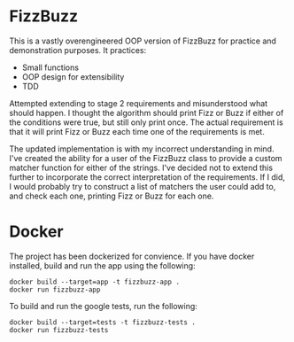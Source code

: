 # FizzBuzz
This is a vastly overengineered OOP version of FizzBuzz for practice and demonstration
purposes. It practices:
- Small functions
- OOP design for extensibility
- TDD

Attempted extending to stage 2 requirements and misunderstood what should happen. I thought the
algorithm should print Fizz or Buzz if either of the conditions were true, but still only print
once. The actual requirement is that it will print Fizz or Buzz each time one of the requirements
is met.

The updated implementation is with my incorrect understanding in mind. I've created the ability
for a user of the FizzBuzz class to provide a custom matcher function for either of the strings.
I've decided not to extend this further to incorporate the correct interpretation of the
requirements. If I did, I would probably try to construct a list of matchers the user could add to,
and check each one, printing Fizz or Buzz for each one.

# Docker
The project has been dockerized for convience. If you have docker installed, build and run the app
using the following:
```
docker build --target=app -t fizzbuzz-app .
docker run fizzbuzz-app
```

To build and run the google tests, run the following:
```
docker build --target=tests -t fizzbuzz-tests .
docker run fizzbuzz-tests
```

